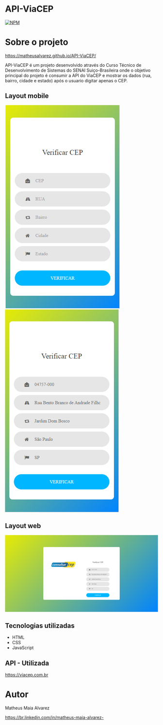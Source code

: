 # API-ViaCEP
[![NPM](https://img.shields.io/npm/l/react)](https://github.com/MatheusAlvarez/API-ViaCEP/blob/main/LICENSE) 

# Sobre o projeto
https://matheusalvarez.github.io/API-ViaCEP/

API-ViaCEP é um projeto desenvolvido através do Curso Técnico de Desenvolvimento de Sistemas do SENAI Suiço-Brasileira onde o objetivo principal do projeto é consumir a API do ViaCEP e mostrar os dados (rua, bairro, cidade e estado) após o usuario digitar apenas o CEP.

## Layout mobile
![Mobile 1](https://github.com/MatheusAlvarez/API-ViaCEP/blob/main/_assets/mobile1.png) ![Mobile 2](https://github.com/MatheusAlvarez/API-ViaCEP/blob/main/_assets/mobile.png)

## Layout web
![Web 1](https://github.com/MatheusAlvarez/API-ViaCEP/blob/main/_assets/web.png)

## Tecnologias utilizadas
- HTML
- CSS
- JavaScript

## API - Utilizada
https://viacep.com.br

# Autor
Matheus Maia Alvarez

https://br.linkedin.com/in/matheus-maia-alvarez-
